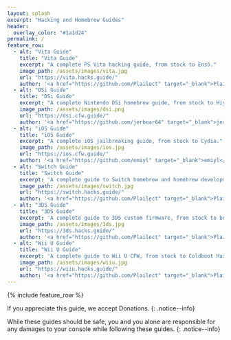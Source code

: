 ```yaml
---
layout: splash
excerpt: "Hacking and Homebrew Guides"
header:
  overlay_color: "#1a1d24"
permalink: /
feature_row:
  - alt: "Vita Guide"
    title: "Vita Guide"
    excerpt: "A complete PS Vita hacking guide, from stock to Ensō."
    image_path: /assets/images/vita.jpg
    url: "https://vita.hacks.guide/"
    author: '<a href="https://github.com/Plailect" target="_blank">Plailect</a> and <a href="https://github.com/emiyl" target="_blank">emiyl</a>'
  - alt: "DSi Guide"
    title: "DSi Guide"
    excerpt: "A complete Nintendo DSi homebrew guide, from stock to HiyaCFW."
    image_path: /assets/images/dsi.png
    url: "https://dsi.cfw.guide/"
    author: '<a href="https://github.com/jerbear64" target="_blank">jerbear64</a> and <a href="https://github.com/emiyl" target="_blank">emiyl</a>'
  - alt: "iOS Guide"
    title: "iOS Guide"
    excerpt: "A complete iOS jailbreaking guide, from stock to Cydia."
    image_path: /assets/images/ios.jpg
    url: "https://ios.cfw.guide/"
    author: '<a href="https://github.com/emiyl" target="_blank">emiyl</a> and <a href="https://github.com/nqcshady" target="_blank">Shady</a>'
  - alt: "Switch Guide"
    title: "Switch Guide"
    excerpt: 'A complete guide to Switch homebrew and homebrew development.'
    image_path: /assets/images/switch.jpg
    url: "https://switch.hacks.guide/"
    author: '<a href="https://github.com/Plailect" target="_blank">Plailect</a>'
  - alt: "3DS Guide"
    title: "3DS Guide"
    excerpt: 'A complete guide to 3DS custom firmware, from stock to boot9strap.'
    image_path: /assets/images/3ds.jpg
    url: "https://3ds.hacks.guide/"
    author: '<a href="https://github.com/Plailect" target="_blank">Plailect</a>'
  - alt: "Wii U Guide"
    title: "Wii U Guide"
    excerpt: 'A complete guide to Wii U CFW, from stock to Coldboot Haxchi.'
    image_path: /assets/images/wiiu.jpg
    url: "https://wiiu.hacks.guide/"
    author: '<a href="https://github.com/Plailect" target="_blank">Plailect</a> and <a href="https://github.com/FlimFlam69" target="_blank">FlimFlam69</a>'
---
```


{% include feature_row %}

If you appreciate this guide, we accept <a href="donations" style="text-decoration: none !important;">Donations</a>.
{: .notice--info}

While these guides should be safe, you and you alone are responsible for any damages to your console while following these guides.
{: .notice--info}
